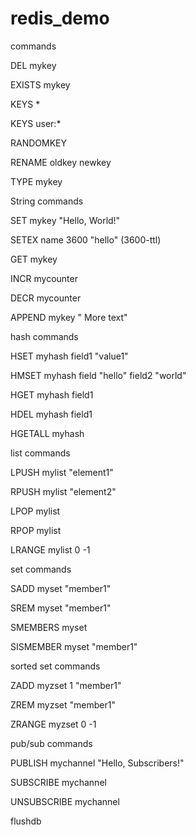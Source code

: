 # redis_demo

commands 

DEL mykey

EXISTS mykey

KEYS *

KEYS user:*

RANDOMKEY

RENAME oldkey newkey

TYPE mykey


String commands

SET mykey "Hello, World!"

SETEX name 3600 "hello"       (3600-ttl)

GET mykey

INCR mycounter

DECR mycounter

APPEND mykey " More text"


hash commands

HSET myhash field1 "value1"

HMSET myhash field "hello" field2 "world"

HGET myhash field1

HDEL myhash field1

HGETALL myhash

list commands

LPUSH mylist "element1"

RPUSH mylist "element2"

LPOP mylist

RPOP mylist

LRANGE mylist 0 -1

set commands

SADD myset "member1"

SREM myset "member1"

SMEMBERS myset

SISMEMBER myset "member1"

sorted set commands

ZADD myzset 1 "member1"

ZREM myzset "member1"

ZRANGE myzset 0 -1

pub/sub commands

PUBLISH mychannel "Hello, Subscribers!"

SUBSCRIBE mychannel

UNSUBSCRIBE mychannel

flushdb

